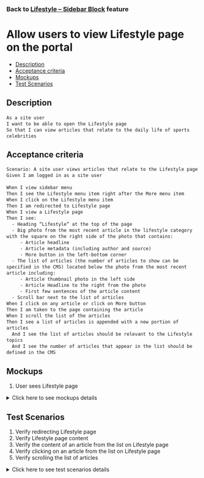 ### Back to [Lifestyle – Sidebar Block](/../../) feature

# Allow users to view Lifestyle page on the portal

- [Description](#description)
- [Acceptance criteria](#acceptance-criteria)
- [Mockups](#mockups)
- [Test Scenarios](#test-scenarios)

## Description

    As a site user
    I want to be able to open the Lifestyle page
    So that I can view articles that relate to the daily life of sports celebrities

## Acceptance criteria

    Scenario: A site user views articles that relate to the Lifestyle page
    Given I am logged in as a site user

    When I view sidebar menu
    Then I see the Lifestyle menu item right after the More menu item
    When I click on the Lifestyle menu item
    Then I am redirected to Lifestyle page
    When I view a Lifestyle page 
    Then I see: 
      - Heading “Lifestyle” at the top of the page
      - Big photo from the most recent article in the lifestyle category with the square on the right side of the photo that contains:
         - Article headline
         - Article metadata (including author and source)
         - More button in the left-bottom corner
      - The list of articles (the number of articles to show can be specified in the CMS) located below the photo from the most recent article including: 
         - Article thumbnail photo in the left side
         - Article Headline to the right from the photo
         - First few sentences of the article content 
      - Scroll bar next to the list of articles
    When I click on any article or click on More button
    Then I am taken to the page containing the article
    When I scroll the list of the articles
    Then I see a list of articles is appended with a new portion of articles 
      And I see the list of articles should be relevant to the Lifestyle topics
      And I see the number of articles that appear in the list should be defined in the CMS

## Mockups

1. User sees Lifestyle page 

<details>
  <summary>Click here to see mockups details</summary>

**1. User sees Lifestyle page:**

![Lifestyle Screen](/products/sport_news_portal/web_application_features/lifestyle_sidebar_block/images/lifestyle.png)

</details>

## Test Scenarios

1. Verify redirecting Lifestyle page
2. Verify Lifestyle page content
3. Verify the content of an article from the list on Lifestyle page
4. Verify clicking on an article from the list on Lifestyle page
5. Verify scrolling the list of articles

<details>
  <summary>Click here to see test scenarios details</summary>

### **#1. Verify redirecting Lifestyle page**

|#|Steps|Expected Result
------|-------|----------
|1|Go to the sport news site|
|2|Log in your user account|
|3|Observe sidebar menu|The lifestyle menu item is situated right after the More menu item
|4|Click on Lifestyle menu item|User is redirected to Lifestyle page

### **#2. Verify Lifestyle page content**

|#|Steps|Expected Result
------|-------|----------
|1|Go to the sport news site|
|2|Log in your user account|
|3|Observe sidebar menu|The lifestyle menu item is situated right after the More menu item
|4|Click on Lifestyle menu item|User is redirected to Lifestyle page
|5|Examine the content of the Lifestyle page|The Lifestyle page consists of:<br> - Heading “Lifestyle” at the top of the page<br> - Big photo from the most recent article in the lifestyle category with article headline and article metadata (including author and source) in the square on the right side of the photo<br> - The list of 5 articles (below the photo from the most recent article)<br> - Scroll bar next to the list of articles

### **#3. Verify the content of an article from the list on Lifestyle page**

|#|Steps|Expected Result
------|-------|----------
|1|Go to the sport news site|
|2|Log in your user account|
|3|Observe sidebar menu|The lifestyle menu item is situated right after the More menu item
|4|Click on Lifestyle menu item|User is redirected to Lifestyle page
|5|Examine the content of an article on Lifestyle page|The list of 5 articles includes:<br> - Article thumbnail photo in the left side<br> - Article Headline to the right from the photo<br> - First few sentences of the article content

### **#4. Verify clicking on an article from the list on Lifestyle page**

|#|Steps|Expected Result
------|-------|----------
|1|Go to the sport news site|
|2|Log in your user account|
|3|Observe sidebar menu|The lifestyle menu item is situated right after the More menu item
|4|Click on Lifestyle menu item|User is redirected to Lifestyle page
|5|Click on an article from the list on Lifestyle page|User is taken to the page containing the article

### **#5. Verify scrolling the list of articles**

|#|Steps|Expected Result
------|-------|----------
|1|Go to the sport news site|
|2|Log in your user account|
|3|Observe a scroll bar|The scroll bar is situated next to the list of articles
|4|Click on Lifestyle menu item|User is redirected to Lifestyle page
|5|Scroll the list of the articles|The list of articles will be appended with a new portion of articles and the list of articles should be relevant to the Lifestyle topics

</details>

